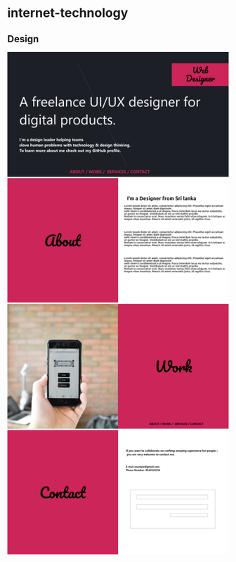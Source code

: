 # internet-technology

## Design

![png image](./images/home.png)
![png image](./images/about.png)
![png image](./images/work.png)
![png image](./images/contact.png)
